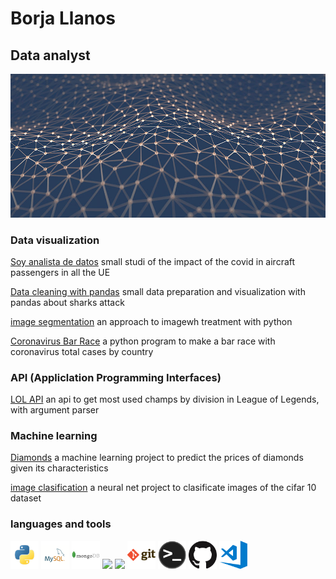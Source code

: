 # Borja Llanos
## Data analyst

![](./images/main.jpeg)

<!--
**grundius1/grundius1** is a ✨ _special_ ✨ repository because its `README.md` (this file) appears on your GitHub profile.

Here are some ideas to get you started:

- 🔭 I’m currently working on ...
- 🌱 I’m currently learning ...
- 👯 I’m looking to collaborate on ...
- 🤔 I’m looking for help with ...
- 💬 Ask me about ...
- 📫 How to reach me: ...
- 😄 Pronouns: ...
- ⚡ Fun fact: ...
-->

### Data visualization

[Soy analista de datos](https://github.com/grundius1/soy-analista-de-datos) small studi of the impact of the covid in aircraft passengers in all the UE

[Data cleaning with pandas](https://github.com/grundius1/data-cleaning-pandas) small data preparation and visualization with pandas about sharks attack

[image segmentation](https://github.com/grundius1/lab-image-segmentation) an approach to imagewh treatment with python

[Coronavirus Bar Race](https://github.com/grundius1/coronavirus_bar_race) a python program to make a bar race with coronavirus total cases by country

### API (Appliclation Programming Interfaces)

[LOL API](https://github.com/grundius1/apis-project) an api to get most used champs by division in League of Legends, with argument parser

### Machine learning

[Diamonds](https://github.com/grundius1/kaggle-competition) a machine learning project to predict the prices of diamonds given its characteristics

[image clasification](https://github.com/grundius1/Clasif-Net) a neural net project to clasificate images of the cifar 10 dataset

### languages and tools

<code><img height="45" src="https://raw.githubusercontent.com/github/explore/80688e429a7d4ef2fca1e82350fe8e3517d3494d/topics/python/python.png"></code>
<code><img height="45" src="https://raw.githubusercontent.com/github/explore/80688e429a7d4ef2fca1e82350fe8e3517d3494d/topics/mysql/mysql.png"></code>
<code><img height="45" src="https://raw.githubusercontent.com/github/explore/80688e429a7d4ef2fca1e82350fe8e3517d3494d/topics/mongodb/mongodb.png"></code>
<code><img height="45" src="https://www.kdatascience.com/wp-content/uploads/2019/08/Business-intelligence-Reporting-Tableau-441x440.jpg"></code>
<code><img height="45" src="https://i.ibb.co/FzwDkns/1200px-Power-bi-logo-black-svg.png"></code>
<code><img height="45" src="https://raw.githubusercontent.com/github/explore/80688e429a7d4ef2fca1e82350fe8e3517d3494d/topics/git/git.png"></code>
<code><img height="45" src="https://raw.githubusercontent.com/github/explore/80688e429a7d4ef2fca1e82350fe8e3517d3494d/topics/terminal/terminal.png"></code>
<code><img height="45" src="https://raw.githubusercontent.com/github/explore/78df643247d429f6cc873026c0622819ad797942/topics/github/github.png"></code>
<code><img height="45" src="https://raw.githubusercontent.com/github/explore/80688e429a7d4ef2fca1e82350fe8e3517d3494d/topics/visual-studio-code/visual-studio-code.png"></code>

